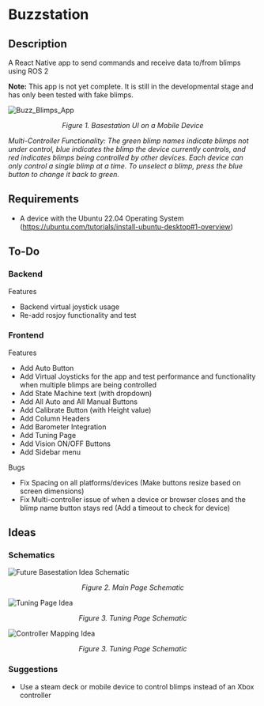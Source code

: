 # Buzzstation

## Description 
A React Native app to send commands and receive data to/from blimps using ROS 2

**Note:** This app is not yet complete. It is still in the developmental stage and has only been tested with fake blimps.

![Buzz_Blimps_App](https://github.com/awilwayco/Buzzstation/assets/56363833/7b55024e-7c6e-4cfa-b207-a733a153444a)
<p align="center">
<em>Figure 1. Basestation UI on a Mobile Device</em>
  
<em>Multi-Controller Functionality: The green blimp names indicate blimps not under control, blue indicates the blimp the device currently controls, and red indicates blimps being controlled by other devices. Each device can only control a single blimp at a time. To unselect a blimp, press the blue button to change it back to green. </em>
</p>
</p>

## Requirements

- A device with the Ubuntu 22.04 Operating System (https://ubuntu.com/tutorials/install-ubuntu-desktop#1-overview)

## To-Do

### Backend

Features
- Backend virtual joystick usage
- Re-add rosjoy functionality and test

### Frontend

Features
- Add Auto Button
- Add Virtual Joysticks for the app and test performance and functionality when multiple blimps are being controlled
- Add State Machine text (with dropdown)
- Add All Auto and All Manual Buttons
- Add Calibrate Button (with Height value)
- Add Column Headers
- Add Barometer Integration
- Add Tuning Page
- Add Vision ON/OFF Buttons
- Add Sidebar menu

Bugs
- Fix Spacing on all platforms/devices (Make buttons resize based on screen dimensions)
- Fix Multi-controller issue of when a device or browser closes and the blimp name button stays red (Add a timeout to check for device)

## Ideas

### Schematics

![Future Basestation Idea Schematic](https://github.com/awilwayco/Buzzstation/assets/56363833/42d1ada5-12ba-4d33-97d4-c54773996f03)
<p align="center">
<em>Figure 2. Main Page Schematic</em>
</p>
</p>

![Tuning Page Idea](https://github.com/awilwayco/Buzzstation/assets/56363833/b473b9cc-6c5c-47ab-b007-11b4d6503f2f)
<p align="center">
<em>Figure 3. Tuning Page Schematic</em>
</p>
</p>

![Controller Mapping Idea](https://github.com/awilwayco/Buzzstation/assets/56363833/462e1a73-a10e-49b2-912c-bf1957f7f82e)
<p align="center">
<em>Figure 3. Tuning Page Schematic</em>
</p>
</p>

### Suggestions
- Use a steam deck or mobile device to control blimps instead of an Xbox controller
